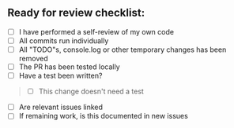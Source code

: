 ## Ready for review checklist:
- [ ] I have performed a self-review of my own code
- [ ] All commits run individually
- [ ] All "TODO"s, console.log or other temporary changes has been removed
- [ ] The PR has been tested locally
- [ ] Have a test been written?
> - [ ] This change doesn't need a test
- [ ] Are relevant issues linked
- [ ] If remaining work, is this documented in new issues
